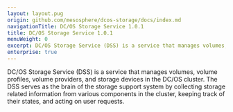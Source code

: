 ```yaml
---
layout: layout.pug
origin: github.com/mesosphere/dcos-storage/docs/index.md
navigationTitle: DC/OS Storage Service 1.0.1
title: DC/OS Storage Service 1.0.1
menuWeight: 0
excerpt: DC/OS Storage Service (DSS) is a service that manages volumes, volume profiles, volume providers, and storage devices in the DC/OS cluster.
enterprise: true
---
```


DC/OS Storage Service (DSS) is a service that manages volumes, volume profiles, volume providers, and storage devices in the DC/OS cluster.
The DSS serves as the brain of the storage support system by collecting storage related information from various components in the cluster, keeping track of their states, and acting on user requests.

